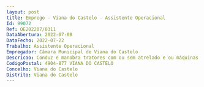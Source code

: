 ```yaml
--- 
layout: post
title: Emprego - Viana do Castelo - Assistente Operacional
Id: 99072
Ref: OE202207/0311
DataAbertura: 2022-07-08
DataFecho: 2022-07-22
Trabalho: Assistente Operacional
Empregador: Câmara Municipal de Viana do Castelo
Descricao: Conduz e manobra tratores com ou sem atrelado e ou máquinas agrícolas motorizadas, operando normalmente numa área restrita  recebe diariamente ordens sobre o serviço específico a desempenhar, que predominantemente compreende o transporte de materiais para as obras em curso, podendo, em alguns casos, executar outro tipo de tarefas mais específicas, nomeadamente quando se trata de máquinas agrícolas, tais como lavrar, gradar, semear, ceifar, debulhar e aplicar tratamentos fotossanitários, verifica, limpa, afina e lubrifica o equipamento, tendo em vista a sua conservação e manutenção  abastece de combustível as viaturas  possuindo para o efeito um livro de requisições, cujo original preenche e entrega no posto de abastecimento  procede a pequenas reparações, providenciando,  em caso de avarias maiores o arranjo da viatura que conduz  neste caso, bem como em situações eventuais de acidentes, participa ao setor de transportes  procede à arrumação da viatura no final do serviço, preenche e entrega diariamente  no setor de transportes  o boletim diário de viatura, mencionando o tipo de serviço, quilómetros efetuados e combustível introduzido.
CodigoPostal: 4904-877 VIANA DO CASTELO
Concelho: Viana do Castelo
Distrito: Viana do Castelo
--- 
```

